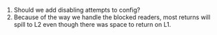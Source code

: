 1. Should we add disabling attempts to config?
2. Because of the way we handle the blocked readers, most returns will spill to L2 even though there was space to return on L1.

